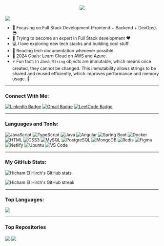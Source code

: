 <h1 align="center">
  <a href="https://git.io/typing-svg">
    <img src="https://readme-typing-svg.herokuapp.com/?lines=Hello,+There!+👋;This+is+Hicham+El+Hirch....;Nice+to+meet+you!&center=true&size=30">
  </a>
</h1>

![](https://komarev.com/ghpvc/?username=hichamelhirch&color=brightgreen)

- 🔭 Focusing on Full Stack Development (Frontend + Backend + DevOps).😎
- 🌱 Trying to become an expert in Full Stack development ❤
- 💻 I love exploring new tech stacks and building cool stuff.
- 📰 Reading tech documentation whenever possible.
- 🥅 2024 Goals: Learn Cloud on AWS and Azure.
- ⚡ Fun fact: In Java, `String` objects are immutable, which means once created, they cannot be changed. This immutability allows strings to be shared and reused efficiently, which improves performance and memory usage. 🚀

---

### Connect With Me:

[![LinkedIn Badge](https://img.shields.io/badge/LinkedIn-0077B5?style=for-the-badge&logo=linkedin&logoColor=white)](http://www.linkedin.com/in/hicham-el-hirch)
[![Gmail Badge](https://img.shields.io/badge/Gmail-D14836?style=for-the-badge&logo=gmail&logoColor=white)](mailto:hichamelhirchgmi@gmail.com)
[![LeetCode Badge](https://img.shields.io/badge/LeetCode-F9D9D9?style=for-the-badge&logo=LeetCode&logoColor=black)](https://leetcode.com/u/hichamelhirch/)

---

### Languages and Tools:

![JavaScript](https://img.shields.io/badge/JavaScript-F7DF1E?style=flat-square&logo=javascript&logoColor=black)
![TypeScript](https://img.shields.io/badge/TypeScript-007ACC?style=flat-square&logo=typescript&logoColor=white)
![Java](https://img.shields.io/badge/Java-007396?style=flat-square&logo=java&logoColor=white)
![Angular](https://img.shields.io/badge/Angular-DD003F?style=flat-square&logo=angular&logoColor=white)
![Spring Boot](https://img.shields.io/badge/Spring%20Boot-6DB33F?style=flat-square&logo=springboot&logoColor=white)
![Docker](https://img.shields.io/badge/Docker-0CC1F3?style=flat-square&logo=docker&logoColor=white)
![HTML](https://img.shields.io/badge/HTML5-E34F26?style=flat-square&logo=html5&logoColor=white)
![CSS3](https://img.shields.io/badge/CSS3-1572B6?style=flat-square&logo=css3&logoColor=white)
![MySQL](https://img.shields.io/badge/MySQL-005C84?style=flat-square&logo=mysql&logoColor=white)
![PostgreSQL](https://img.shields.io/badge/PostgreSQL-31658D?style=flat-square&logo=postgresql&logoColor=white)
![MongoDB](https://img.shields.io/badge/MongoDB-47A248?style=flat-square&logo=mongodb&logoColor=white)
![Redis](https://img.shields.io/badge/Redis-%23DD0031.svg?&style=flat-square&logo=redis&logoColor=white)
![Figma](https://img.shields.io/badge/Figma-F24E1E?style=flat-square&logo=figma&logoColor=white)
![Netlify](https://img.shields.io/badge/Netlify-00C7B7?style=flat-square&logo=netlify&logoColor=white)
![Ubuntu](https://img.shields.io/badge/Ubuntu-E05924?style=flat-square&logo=ubuntu&logoColor=black)
![VS Code](https://img.shields.io/badge/Visual%20Studio%20Code-007ACC?style=flat-square&logo=visual-studio-code&logoColor=white)

---

### My GitHub Stats:

<p>
  <img align="center" src="https://github-readme-stats.vercel.app/api?username=hichamelhirch&show_icons=true&include_all_commits=true&theme=algolia&hide_border=true" alt="Hicham El Hirch's GitHub stats" />
</p>
<p>
  <img align="center" src="https://github-readme-streak-stats.herokuapp.com/?user=hichamelhirch&theme=algolia" alt="Hicham El Hirch's GitHub streak" />
</p>

---

### Top Languages:

<img align="center" src="https://github-readme-stats.vercel.app/api/top-langs/?username=hichamelhirch&layout=compact&theme=algolia&hide_border=true&&langs_count=10" />

---

### Top Repositories

<a href="https://github.com/hichamelhirch/developer-portfolio">
  <img align="center" src="https://github-readme-stats.vercel.app/api/pin/?username=hichamelhirch&repo=developer-portfolio&theme=algolia" />
</a>
<a href="https://github.com/hichamelhirch/express-postgres-blog">
  <img align="center" src="https://github-readme-stats.vercel.app/api/pin/?username=hichamelhirch&repo=express-postgres-blog&theme=algolia" />
</a>
